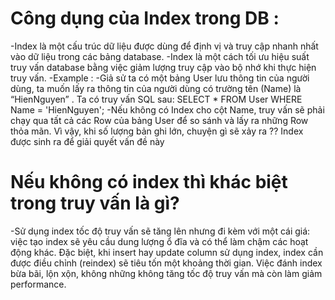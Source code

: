 # Công dụng của Index trong DB :
-Index là một cấu trúc dữ liệu được dùng để định vị và truy cập nhanh nhất vào dữ liệu trong các bảng database.
-Index là một cách tối ưu hiệu suất truy vấn database bằng việc giảm lượng truy cập vào bộ nhớ khi thực hiện truy vấn.
-Example :
-Giả sử ta có một bảng User lưu thông tin của người dùng, ta muốn lấy ra thông tin của người dùng có trường tên (Name) là “HienNguyen” . Ta có truy vấn SQL sau: SELECT * FROM User WHERE Name = 'HienNguyen';
-Nếu không có Index cho cột Name, truy vấn sẽ phải chạy qua tất cả các Row của bảng User để so sánh và lấy ra những Row thỏa mãn. Vì vậy, khi số lượng bản ghi lớn, chuyện gì sẽ xảy ra ??  Index được sinh ra để giải quyết vấn đề này
# Nếu không có index thì khác biệt trong truy vấn là gì?
-Sử dụng index tốc độ truy vấn sẽ tăng lên nhưng đi kèm với một cái giá: việc tạo index sẽ yêu cầu dung lượng ổ đĩa và có thể làm chậm các hoạt động khác. Đặc biệt, khi insert hay update column sử dụng index, index cần được điều chỉnh (reindex) sẽ tiêu tốn một khoảng thời gian. Việc đánh index bừa bãi, lộn xộn, không những không tăng tốc độ truy vấn mà còn làm giảm performance.
